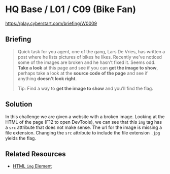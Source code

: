 # HQ Base / L01 / C09 (Bike Fan)

https://play.cyberstart.com/briefing/W0009

## Briefing

> Quick task for you agent, one of the gang, Lars De Vries, has written a post where he lists pictures of bikes he likes. Recently we've noticed some of the images are broken and he hasn't fixed it. Seems odd. **Take a look** at this page and see if you can **get the image to show**, perhaps take a look at the **source code of the page** and see if anything **doesn't look right**.
>
> Tip: Find a way to **get the image to show** and you'll find the flag.

## Solution

In this challenge we are given a website with a broken image. Looking at the HTML of the page (F12 to open DevTools), we can see that this `img` tag has a `src` attribute that does not make sense. The url for the image is missing a file extension. Changing the `src` attribute to include the file extension `.jpg` yields the flag.

## Related Resources

-   [HTML `img` Element](https://developer.mozilla.org/en-US/docs/Web/HTML/Element/img)
